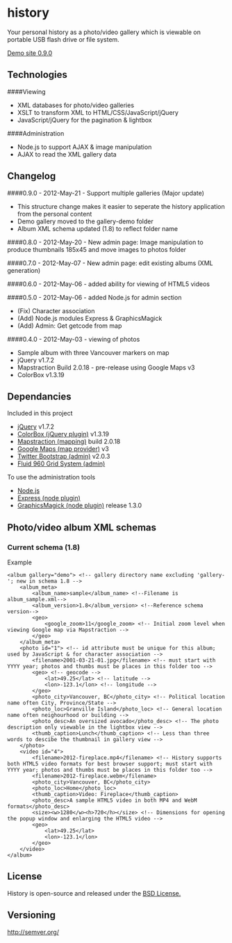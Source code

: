 history
=======

Your personal history as a photo/video gallery which is viewable on portable USB flash drive or file system.

[Demo site 0.9.0](http://history.staticloud.com/)

Technologies
------
####Viewing
* XML databases for photo/video galleries
* XSLT to transform XML to HTML/CSS/JavaScript/jQuery
* JavaScript/jQuery for the pagination & lightbox

####Administration
* Node.js to support AJAX & image manipulation
* AJAX to read the XML gallery data

Changelog
------
####0.9.0 - 2012-May-21 - Support multiple galleries (Major update)
* This structure change makes it easier to seperate the history application from the personal content
* Demo gallery moved to the gallery-demo folder
* Album XML schema updated (1.8) to reflect folder name

####0.8.0 - 2012-May-20 - New admin page: Image manipulation to produce thumbnails 185x45 and move images to photos folder

####0.7.0 - 2012-May-07 - New admin page: edit existing albums (XML generation)

####0.6.0 - 2012-May-06 - added ability for viewing of HTML5 videos

####0.5.0 - 2012-May-06 - added Node.js for admin section
* (Fix) Character association 
* (Add) Node.js modules Express & GraphicsMagick
* (Add) Admin: Get getcode from map

####0.4.0 - 2012-May-03 - viewing of photos
* Sample album with three Vancouver markers on map
* jQuery v1.7.2
* Mapstraction Build 2.0.18 - pre-release using Google Maps v3
* ColorBox v1.3.19

Dependancies
------
Included in this project
* [jQuery](http://jquery.com/) v1.7.2
* [ColorBox (jQuery plugin)](http://www.jacklmoore.com/colorbox) v1.3.19
* [Mapstraction (mapping)](http://mapstraction.com/) build 2.0.18
* [Google Maps (map provider)](https://developers.google.com/maps/) v3
* [Twitter Bootstrap (admin)](http://twitter.github.com/bootstrap/) v2.0.3
* [Fluid 960 Grid System (admin)](http://www.designinfluences.com/fluid960gs/)

To use the administration tools
* [Node.js](http://nodejs.org/)
* [Express (node plugin)](http://expressjs.com/)
* [GraphicsMagick (node plugin)](https://github.com/aheckmann/gm) release 1.3.0

Photo/video album XML schemas
-------
### Current schema (1.8)

Example

    <album gallery="demo"> <!-- gallery directory name excluding 'gallery-'; new in schema 1.8 -->
    	<album_meta>
    		<album_name>sample</album_name> <!--Filename is album_sample.xml-->
    		<album_version>1.8</album_version> <!--Reference schema version-->
    		<geo>
    			<google_zoom>11</google_zoom> <!-- Initial zoom level when viewing Google map via Mapstraction -->
    		</geo>
    	</album_meta>
    	<photo id="1"> <!-- id attribute must be unique for this album; used by JavaScript & for character association -->
    		<filename>2001-03-21-01.jpg</filename> <!-- must start with YYYY year; photos and thumbs must be places in this folder too -->
    		<geo> <!-- geocode -->
    			<lat>49.25</lat> <!-- latitude -->
    			<lon>-123.1</lon> <!-- longitude -->
    		</geo>
    		<photo_city>Vancouver, BC</photo_city> <!-- Political location name often City, Province/State -->
    		<photo_loc>Granville Island</photo_loc> <!-- General location name often neighourhood or building -->
			<photo_desc>An oversized avocado</photo_desc> <!-- The photo description only viewable in the lightbox view -->
    		<thumb_caption>Lunch</thumb_caption> <!-- Less than three words to descibe the thumbnail in gallery view -->
    	</photo>
		<video id="4">
			<filename>2012-fireplace.mp4</filename> <!-- History supports both HTML5 video formats for best browser support; must start with YYYY year; photos and thumbs must be places in this folder too -->
			<filename>2012-fireplace.webm</filename>
			<photo_city>Vancouver, BC</photo_city>
			<photo_loc>Home</photo_loc>
			<thumb_caption>Video: Fireplace</thumb_caption>
			<photo_desc>A sample HTML5 video in both MP4 and WebM formats</photo_desc>
			<size><w>1280</w><h>720</h></size> <!-- Dimensions for opening the popup window and enlarging the HTML5 video -->
			<geo>
				<lat>49.25</lat>
				<lon>-123.1</lon>
			</geo>
		</video>
    </album>
    
License
-------
History is open-source and released under the [BSD License.](http://www.opensource.org/licenses/bsd-license.php)

Versioning
-------
http://semver.org/
